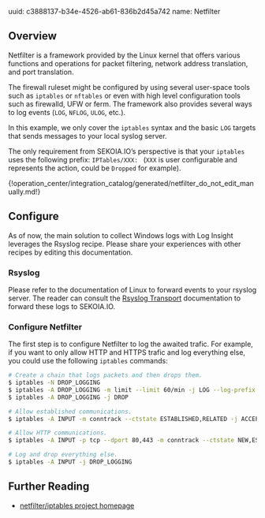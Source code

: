 uuid: c3888137-b34e-4526-ab61-836b2d45a742
name: Netfilter

## Overview

Netfilter is a framework provided by the Linux kernel that offers
various functions and operations for packet filtering, network address
translation, and port translation.

The firewall ruleset might be configured by using several user-space
tools such as `iptables` or `nftables` or even with high level
configuration tools such as firewalld, UFW or ferm. The framework also
provides several ways to log events (`LOG`, `NFLOG`, `ULOG`, etc.).

In this example, we only cover the `iptables` syntax and the basic
`LOG` targets that sends messages to your local syslog server.

The only requirement from SEKOIA.IO’s perspective is that your
`iptables` uses the following prefix: `IPTables/XXX: ` (`XXX` is user
configurable and represents the action, could be `Dropped` for
example).

{!operation_center/integration_catalog/generated/netfilter_do_not_edit_manually.md!}

## Configure

As of now, the main solution to collect Windows logs with Log Insight leverages the Rsyslog recipe. Please share your experiences with other recipes by editing this documentation.

### Rsyslog

Please refer to the documentation of Linux to forward events to your rsyslog server. The reader can consult the [Rsyslog Transport](../../../data_collection/ingestion_methods/rsyslog/) documentation to forward these logs to SEKOIA.IO.

### Configure Netfilter
The first step is to configure Netfilter to log the awaited
trafic. For example, if you want to only allow HTTP and HTTPS trafic
and log everything else, you could use the following `iptables`
commands:

```bash
# Create a chain that logs packets and then drops them.
$ iptables -N DROP_LOGGING
$ iptables -A DROP_LOGGING -m limit --limit 60/min -j LOG --log-prefix "IPTables/Dropped: " --log-level 4
$ iptables -A DROP_LOGGING -j DROP

# Allow established communications.
$ iptables -A INPUT -m conntrack --ctstate ESTABLISHED,RELATED -j ACCEPT

# Allow HTTP communications.
$ iptables -A INPUT -p tcp --dport 80,443 -m conntrack --ctstate NEW,ESTABLISHED -j ACCEPT

# Log and drop everything else.
$ iptables -A INPUT -j DROP_LOGGING
```



## Further Reading
- [netfilter/iptables project homepage](https://www.netfilter.org/)
